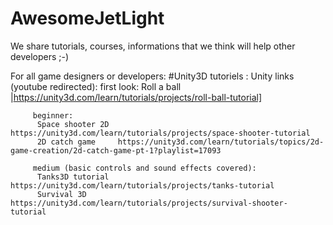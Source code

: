 # AwesomeJetLight
We share tutorials, courses, informations that we think will help other developers ;-)

For all game designers or developers:
 #Unity3D tutoriels :
     Unity links (youtube redirected): 
         first look: 
          Roll a ball  |https://unity3d.com/learn/tutorials/projects/roll-ball-tutorial]
              
         beginner:
          Space shooter 2D  https://unity3d.com/learn/tutorials/projects/space-shooter-tutorial
          2D catch game     https://unity3d.com/learn/tutorials/topics/2d-game-creation/2d-catch-game-pt-1?playlist=17093
              
         medium (basic controls and sound effects covered): 
          Tanks3D tutorial  https://unity3d.com/learn/tutorials/projects/tanks-tutorial
          Survival 3D       https://unity3d.com/learn/tutorials/projects/survival-shooter-tutorial 
          
